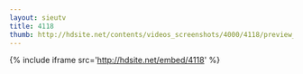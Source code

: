 ```yaml
---
layout: sieutv
title: 4118
thumb: http://hdsite.net/contents/videos_screenshots/4000/4118/preview_360p.mp4.jpg
---
```

{% include iframe src='http://hdsite.net/embed/4118' %}
 
